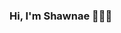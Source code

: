 ### Hi, I'm Shawnae 👩🏽‍💻

<!-- <img src="https://github.com/soxinmypocket/soxinmypocket/blob/main/GithubBanner.png" alt="banner that says Shawnae Johnson" > -->
<!--
**soxinmypocket/soxinmypocket** is a ✨ _special_ ✨ repository because its `README.md` (this file) appears on your GitHub profile.

Here are some ideas to get you started:

- 🔭 I’m currently working on ...
- 🌱 I’m currently learning ...
- 👯 I’m looking to collaborate on ...
- 🤔 I’m looking for help with ...
- 💬 Ask me about ...
- 📫 How to reach me: ...
- 😄 Pronouns: ...
- ⚡ Fun fact: ...
-->
